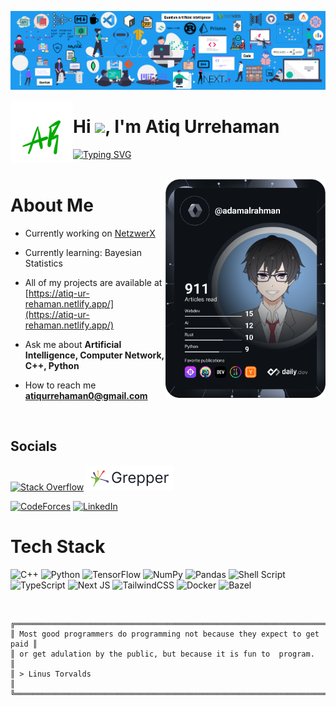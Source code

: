 ![MasterHead](./assets/banner.png)

<a href="https://atiq-ur-rehaman.netlify.app/" target="_blank"><img src="./assets/logo.png" width=100 align="left"></a>

<h1 align="left">Hi <span><img src="https://c.tenor.com/Wx9IEmZZXSoAAAAi/hi.gif" width="30"></span>, I'm Atiq Urrehaman</h1>

[![Typing SVG](https://readme-typing-svg.herokuapp.com?duration=5500&color=C9D1D9&width=500&lines=Quantum+Artificial+Intelligence+Enthusiast+;Artificial+Intelligence+Student;Researcher+|+Developer)](https://git.io/typing-svg)
<br/>
<br/>

<a align="right" href="https://app.daily.dev/Adam"><img align="right" src="https://github.com/Adam-Al-Rahman/Adam-Al-Rahman/blob/master/devcard.svg" width="256" alt="Adam Al-Rahman's Dev Card"/></a>

# About Me

- Currently working on [NetzwerX](https://github.com/Adam-Al-Rahman/netzwerx#readme)

- Currently learning: Bayesian Statistics

- All of my projects are available at [https://atiq-ur-rehaman.netlify.app/](https://atiq-ur-rehaman.netlify.app/)

- Ask me about **Artificial Intelligence, Computer Network, C++, Python**

- How to reach me **atiqurrehaman0@gmail.com**

<!---
- 📄 Know about my experiences [https://atiq-ur-rehaman.netlify.app/resume.pdf](https://atiq-ur-rehaman.netlify.app/resume.pdf)
--->

<br/>

## Socials

[![Stack Overflow](https://img.shields.io/badge/-Stackoverflow-FE7A16?logo=stack-overflow&logoColor=white)](https://stackoverflow.com/users/14925917) [![Grepper](./assets/grepper.svg)](https://www.codegrepper.com/profile/adam-alrahman)

[![CodeForces](https://img.shields.io/badge/Codeforces-445f9d?style=for-the-badge&logo=Codeforces&logoColor=white)](https://codeforces.com/profile/_adam_) [![LinkedIn](https://img.shields.io/badge/linkedin-%230077B5.svg?style=for-the-badge&logo=linkedin&logoColor=white)](https://www.linkedin.com/in/atiq-urrehaman/)

<!---
[![LeetCode](https://img.shields.io/badge/LeetCode-000000?style=for-the-badge&logo=LeetCode&logoColor=#d16c06)](https://leetcode.com/Adam_Al-Rahman/) [![GoodRead](https://img.shields.io/badge/Goodreads-372213?style=for-the-badge&logo=goodreads&logoColor=white)](https://www.goodreads.com/user/show/146301062-adam-al-rahman)[![Twitter](https://img.shields.io/badge/Twitter-%231DA1F2.svg?logo=Twitter&logoColor=white)](https://twitter.com/@atiq_urrehaman)  [![Keymash](./assets/keymash.svg)](https://keymash.io/profile/Adam-9705/)
--->


# Tech Stack

![C++](https://img.shields.io/badge/c++-%2300599C.svg?style=flat&logo=c%2B%2B&logoColor=white) ![Python](https://img.shields.io/badge/python-3670A0?style=flat&logo=python&logoColor=ffdd54) ![TensorFlow](https://img.shields.io/badge/TensorFlow-%23FF6F00.svg?style=flat&logo=TensorFlow&logoColor=white) ![NumPy](https://img.shields.io/badge/numpy-%23013243.svg?style=flat&logo=numpy&logoColor=white) ![Pandas](https://img.shields.io/badge/pandas-%23150458.svg?style=flat&logo=pandas&logoColor=white) ![Shell Script](https://img.shields.io/badge/shell_script-%23121011.svg?style=flat&logo=gnu-bash&logoColor=white) ![TypeScript](https://img.shields.io/badge/typescript-%23007ACC.svg?style=flat&logo=typescript&logoColor=white) ![Next JS](https://img.shields.io/badge/Next-black?style=flat&logo=next.js&logoColor=white) ![TailwindCSS](https://img.shields.io/badge/tailwindcss-%2338B2AC.svg?style=flat&logo=tailwind-css&logoColor=white) ![Docker](https://img.shields.io/badge/docker-%230db7ed.svg?style=flat&logo=docker&logoColor=white) ![Bazel](https://img.shields.io/badge/bazel-%23FFFFFF.svg?style=flat&logo=bazel&logoColor=green)


<!---
![Anaconda](https://img.shields.io/badge/Anaconda-%2344A833.svg?style=flat&logo=anaconda&logoColor=white)  
![CMake](https://img.shields.io/badge/CMake-%23008FBA.svg?style=flat&logo=cmake&logoColor=white)
![Chakra](https://img.shields.io/badge/chakra-%234ED1C5.svg?style=flat&logo=chakraui&logoColor=white)
![Plotly](https://img.shields.io/badge/Plotly-%233F4F75.svg?style=flat&logo=plotly&logoColor=white) 
![Yarn](https://img.shields.io/badge/yarn-%232C8EBB.svg?style=flat&logo=yarn&logoColor=white) ![MongoDB](https://img.shields.io/badge/MongoDB-%234ea94b.svg?style=flat&logo=mongodb&logoColor=white) ![Figma](https://img.shields.io/badge/figma-%23F24E1E.svg?style=flat&logo=figma&logoColor=white) ![Canva](https://img.shields.io/badge/Canva-%2300C4CC.svg?style=flat&logo=Canva&logoColor=white) ![Keras](https://img.shields.io/badge/Keras-%23D00000.svg?style=flat&logo=Keras&logoColor=white) 
![Rust](https://img.shields.io/badge/rust-%23000000.svg?style=flat&logo=rust&logoColor=white) 
![CSS3](https://img.shields.io/badge/css3-%231572B6.svg?style=flat&logo=css3&logoColor=white) ![HTML5](https://img.shields.io/badge/html5-%23E34F26.svg?style=flat&logo=html5&logoColor=white) ![Markdown](https://img.shields.io/badge/markdown-%23000000.svg?style=flat&logo=markdown&logoColor=white)
![GraphQL](https://img.shields.io/badge/-GraphQL-E10098?style=flat&logo=graphql&logoColor=white) ![Apollo-GraphQL](https://img.shields.io/badge/-ApolloGraphQL-311C87?style=flat&logo=apollo-graphql) ![Neo4J](https://img.shields.io/badge/Neo4j-008CC1?style=flat&logo=neo4j&logoColor=white) ![Styled Components](https://img.shields.io/badge/styled--components-DB7093?style=flat&logo=styled-components&logoColor=white) ![Heroku](https://img.shields.io/badge/heroku-%23430098.svg?style=flat&logo=heroku&logoColor=white) ![Netlify](https://img.shields.io/badge/netlify-%23000000.svg?style=flat&logo=netlify&logoColor=#00C7B7) ![MySQL](https://img.shields.io/badge/mysql-%2300f.svg?style=flat&logo=mysql&logoColor=white)
--->

<br/>

```
╔══════════════════════════════════════════════════════════════════════════╗
║ Most good programmers do programming not because they expect to get paid ║
║ or get adulation by the public, but because it is fun to  program.       ║
║ > Linus Torvalds                                                         ║
╚══════════════════════════════════════════════════════════════════════════╝
```
